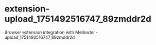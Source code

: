 # extension-upload_1751492516747_89zmddr2d
Browser extension integration with Mellowtel - upload_1751492516747_89zmddr2d
